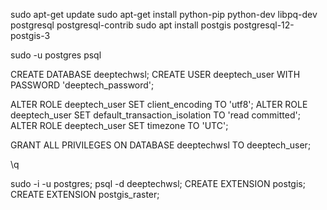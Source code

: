 sudo apt-get update
sudo apt-get install python-pip python-dev libpq-dev postgresql postgresql-contrib
sudo apt install postgis postgresql-12-postgis-3

sudo -u postgres psql


CREATE DATABASE deeptechwsl;
CREATE USER deeptech_user WITH PASSWORD 'deeptech_password';

ALTER ROLE deeptech_user SET client_encoding TO 'utf8';
ALTER ROLE deeptech_user SET default_transaction_isolation TO 'read committed';
ALTER ROLE deeptech_user SET timezone TO 'UTC';


GRANT ALL PRIVILEGES ON DATABASE deeptechwsl TO deeptech_user;

\q

sudo -i -u postgres;
psql -d deeptechwsl;
CREATE EXTENSION postgis;
CREATE EXTENSION postgis_raster;

